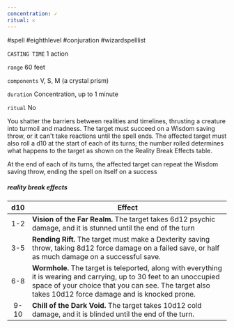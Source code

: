 ```yaml
---
concentration: ✓
ritual: 𐄂
---
```

#spell #eighthlevel #conjuration #wizardspelllist 

`CASTING TIME`
1 action

`range`
60 feet

`components`
V, S, M (a crystal prism)

`duration`
Concentration, up to 1 minute

`ritual`
No

You shatter the barriers between realities and timelines, thrusting a creature into turmoil and madness. The target must succeed on a Wisdom saving throw, or it can't take reactions until the spell ends. The affected target must also roll a d10 at the start of each of its turns; the number rolled determines what happens to the target as shown on the Reality Break Effects table.

At the end of each of its turns, the affected target can repeat the Wisdom saving throw, ending the spell on itself on a success
##### reality break effects
| **d10** | **Effect**                                                                                                                                                                                                                     |
|:-------:| ------------------------------------------------------------------------------------------------------------------------------------------------------------------------------------------------------------------------------ |
|   1-2   | **Vision of the Far Realm.** The target takes 6d12 psychic damage, and it is stunned until the end of the turn                                                                                                                 |
|   3-5   | **Rending Rift.** The target must make a Dexterity saving throw, taking 8d12 force damage on a failed save, or half as much damage on a successful save.                                                                       |
|   6-8   | **Wormhole.** The target is teleported, along with everything it is wearing and carrying, up to 30 feet to an unoccupied space of your choice that you can see. The target also takes 10d12 force damage and is knocked prone. |
|  9-10   | **Chill of the Dark Void.** The target takes 10d12 cold damage, and it is blinded until the end of the turn.                                                                                                                   |